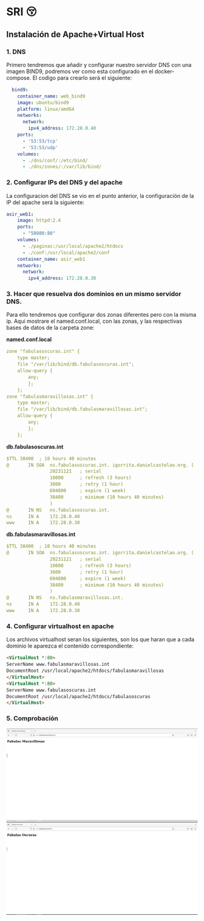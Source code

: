 # **SRI** :kissing_closed_eyes:
## Instalación de Apache+Virtual Host

### 1. DNS
Primero tendremos que añadir y configurar nuestro servidor DNS con una imagen BIND9, podremos ver como esta configurado en el docker-compose.
El codigo para crearlo será el siguiente:
```yaml
  bind9:
    container_name: web_bind9
    image: ubuntu/bind9
    platform: linux/amd64
    networks:
      network:
        ipv4_address: 172.28.0.40
    ports:
      - '53:53/tcp'
      - '53:53/udp'
    volumes:
      - ./dns/conf/:/etc/bind/
      - ./dns/zones/:/var/lib/bind/
```
### 2. Configurar IPs del DNS y del apache

La configuracion del DNS se vio en el punto anterior, la configuración de la IP del apache será la siguiente:
```yaml
asir_web1:
    image: httpd:2.4
    ports:
      - "58080:80"
    volumes:
      - ./paginas:/usr/local/apache2/htdocs
      - ./conf:/usr/local/apache2/conf
    container_name: asir_web1
    networks:
      network:
        ipv4_address: 172.28.0.30
```

### 3. Hacer que resuelva dos dominios en un mismo servidor DNS.

Para ello tendremos que configurar dos zonas diferentes pero con la misma ip. Aqui mostrare el named.conf.local, con las zonas, y las respectivas bases de datos de la carpeta zone:

**named.conf.local**
```yaml
zone "fabulasoscuras.int" {
	type master;
	file "/var/lib/bind/db.fabulasoscuras.int";
	allow-query {
		any;
		};
	};
zone "fabulasmaravillosas.int" {
	type master;
	file "/var/lib/bind/db.fabulasmaravillosas.int";
	allow-query {
		any;
		};
	};
```
**db.fabulasoscuras.int**
```yaml
$TTL 38400	; 10 hours 40 minutes
@		IN SOA	ns.fabulasoscuras.int. igorrita.danielcastelao.org. (
				20231121   ; serial
				10800      ; refresh (3 hours)
				3600       ; retry (1 hour)
				604800     ; expire (1 week)
				38400      ; minimum (10 hours 40 minutes)
				)
@		IN NS	ns.fabulasoscuras.int.
ns		IN A 	172.28.0.40
www     IN A    172.28.0.30
```
**db.fabulasmaravillosas.int**
```yaml
$TTL 38400	; 10 hours 40 minutes
@		IN SOA	ns.fabulasoscuras.int. igorrita.danielcastelao.org. (
				20231121   ; serial
				10800      ; refresh (3 hours)
				3600       ; retry (1 hour)
				604800     ; expire (1 week)
				38400      ; minimum (10 hours 40 minutes)
				)
@		IN NS	ns.fabulasmaravillosas.int.
ns		IN A 	172.28.0.40
www     IN A    172.28.0.30
```

### 4. Configurar virtualhost en apache
Los archivos virtualhost seran los siguientes, son los que haran que a cada dominio le aparezca el contenido correspondiente:
```html
<VirtualHost *:80>
ServerName www.fabulasmaravillosas.int
DocumentRoot /usr/local/apache2/htdocs/fabulasmaravillosas
</VirtualHost>
<VirtualHost *:80>
ServerName www.fabulasoscuras.int
DocumentRoot /usr/local/apache2/htdocs/fabulasoscuras
</VirtualHost>
```
### 5. Comprobación
![Alt text](Screenshot_20231127_175213.png)
![Alt text](Screenshot_20231127_175257.png)